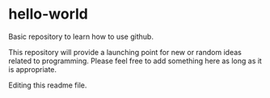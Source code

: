 # hello-world
Basic repository to learn how to use github.

This repository will provide a launching point for new or random ideas related to programming. Please feel free to add something here as long as it is appropriate.

Editing this readme file.
